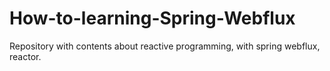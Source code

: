 # How-to-learning-Spring-Webflux
Repository with contents about reactive programming, with spring webflux, reactor.
